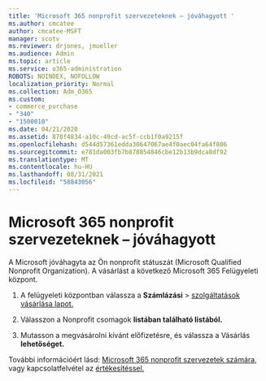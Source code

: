 ```yaml
---
title: 'Microsoft 365 nonprofit szervezeteknek – jóváhagyott '
ms.author: cmcatee
author: cmcatee-MSFT
manager: scotv
ms.reviewer: drjones, jmueller
ms.audience: Admin
ms.topic: article
ms.service: o365-administration
ROBOTS: NOINDEX, NOFOLLOW
localization_priority: Normal
ms.collection: Adm_O365
ms.custom:
- commerce_purchase
- "340"
- "1500010"
ms.date: 04/21/2020
ms.assetid: 870f4834-a10c-49cd-ac5f-ccb1f0a9215f
ms.openlocfilehash: d544d57361edda30647067ae4f0aec04fa64f806
ms.sourcegitcommit: e781da003fb7b878854846cbe12b13b9dca8df92
ms.translationtype: MT
ms.contentlocale: hu-HU
ms.lasthandoff: 08/31/2021
ms.locfileid: "58843056"
---
```

# <a name="microsoft-365-for-nonprofits---approved"></a>Microsoft 365 nonprofit szervezeteknek – jóváhagyott

A Microsoft jóváhagyta az Ön nonprofit státuszát (Microsoft Qualified Nonprofit Organization). A vásárlást a következő Microsoft 365 Felügyeleti központ.

1. A felügyeleti központban válassza a **Számlázási** \> [szolgáltatások vásárlása lapot.](https://go.microsoft.com/fwlink/p/?linkid=868433)

2. Válasszon a Nonprofit csomagok **listában található listából.**

3. Mutasson a megvásárolni kívánt előfizetésre, és válassza a Vásárlás **lehetőséget.**

További információért lásd: [Microsoft 365 nonprofit szervezetek számára,](https://www.microsoft.com/nonprofits/microsoft-365) vagy kapcsolatfelvétel az [értékesítéssel.](https://www.microsoft.com/nonprofits/contact-us)
